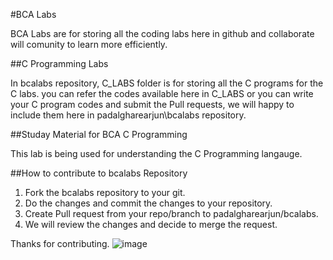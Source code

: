 #BCA Labs

BCA Labs are for storing all the coding labs here in github and collaborate will comunity to learn more efficiently. 

##C Programming Labs

In bcalabs repository, C_LABS folder is for storing all the C programs for the C labs. you can refer the codes available here in C_LABS or you can write your C program codes and submit the Pull requests, we will happy to include them here in padalgharearjun\bcalabs repository.

##Studay Material for BCA C Programming

This lab is being used for understanding the C Programming langauge.

##How to contribute to bcalabs Repository

1. Fork the bcalabs repository to your git.
2. Do the changes and commit the changes to your repository.
3. Create Pull request from your repo/branch to padalgharearjun/bcalabs.
4. We will review the changes and decide to merge the request.

Thanks for contributing.
![image](https://user-images.githubusercontent.com/113876493/192103445-ca9b08bf-7cb4-486b-b99c-3606d48c2098.png)

